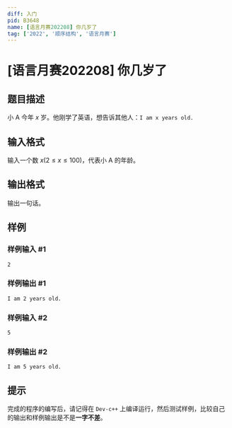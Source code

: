 ```yaml
---
diff: 入门
pid: B3648
name: [语言月赛202208] 你几岁了
tag: ['2022', '顺序结构', '语言月赛']
---
```

# [语言月赛202208] 你几岁了
## 题目描述

小 A 今年 $x$ 岁。他刚学了英语，想告诉其他人：`I am x years old.`
## 输入格式

输入一个数 $x(2\le x \le 100)$，代表小 A 的年龄。
## 输出格式

输出一句话。
## 样例

### 样例输入 #1
```
2
```
### 样例输出 #1
```
I am 2 years old.
```
### 样例输入 #2
```
5
```
### 样例输出 #2
```
I am 5 years old.
```
## 提示

完成的程序的编写后，请记得在 `Dev-c++` 上编译运行，然后测试样例，比较自己的输出和样例输出是不是**一字不差**。
